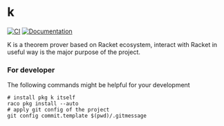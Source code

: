 # k

[![CI](https://github.com/racket-tw/k/actions/workflows/ci.yml/badge.svg)](https://github.com/racket-tw/k/actions/workflows/ci.yml)
[![Documentation](https://img.shields.io/badge/docs-published-blue)](https://docs.racket-lang.org/k/)

K is a theorem prover based on Racket ecosystem, interact with Racket in useful way is the major purpose of the project.

### For developer

The following commands might be helpful for your development

```shell
# install pkg k itself
raco pkg install --auto
# apply git config of the project
git config commit.template $(pwd)/.gitmessage
```
